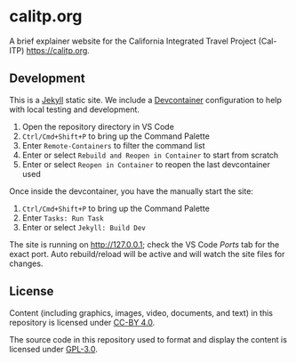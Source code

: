 # calitp.org

A brief explainer website for the California Integrated Travel Project (Cal-ITP) <https://calitp.org>.

## Development

This is a [Jekyll][jekyll] static site. We include a [Devcontainer][devcontainer] configuration to help with local testing
and development.

1. Open the repository directory in VS Code
1. `Ctrl/Cmd+Shift+P` to bring up the Command Palette
1. Enter `Remote-Containers` to filter the command list
1. Enter or select `Rebuild and Reopen in Container` to start from scratch
1. Enter or select `Reopen in Container` to reopen the last devcontainer used

Once inside the devcontainer, you have the manually start the site:

1. `Ctrl/Cmd+Shift+P` to bring up the Command Palette
1. Enter `Tasks: Run Task`
1. Enter or select `Jekyll: Build Dev`

The site is running on <http://127.0.0.1>; check the VS Code _Ports_ tab for the exact port. Auto rebuild/reload will be active
and will watch the site files for changes.

## License

Content (including graphics, images, video, documents, and text) in this repository is licensed under [CC-BY 4.0][content-license].

The source code in this repository used to format and display the content is licensed under [GPL-3.0][code-license].

[code-license]: ./LICENSE
[content-license]: https://creativecommons.org/licenses/by/4.0/
[devcontainer]: https://code.visualstudio.com/docs/remote/remote-overview
[jekyll]: https://jekyllrb.com
